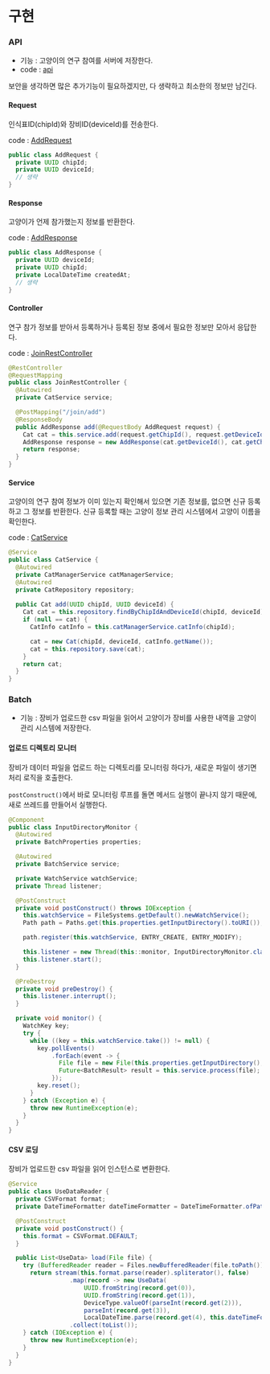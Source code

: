 # 구현

### API

* 기능 : 고양이의 연구 참여를 서버에 저장한다.
* code : [api](https://github.com/JustBurrow/street-cat-study-code/tree/master/api)

보안을 생각하면 많은 추가기능이 필요하겠지만, 다 생략하고 최소한의 정보만 남긴다.

#### Request

인식표ID\(chipId\)와 장비ID\(deviceId\)를 전송한다.

code : [AddRequest](https://github.com/JustBurrow/street-cat-study-code/blob/master/api/src/main/java/kr/lul/street/cat/study/api/rest/controller/request/AddRequest.java)

```java
public class AddRequest {
  private UUID chipId;
  private UUID deviceId;
  // 생략
}
```

#### Response

고양이가 언제 참가했는지 정보를 반환한다.

code : [AddResponse](https://github.com/JustBurrow/street-cat-study-code/blob/master/api/src/main/java/kr/lul/street/cat/study/api/rest/controller/response/AddResponse.java)

```java
public class AddResponse {
  private UUID deviceId;
  private UUID chipId;
  private LocalDateTime createdAt;
  // 생략
}
```

#### Controller

연구 참가 정보를 받아서 등록하거나 등록된 정보 중에서 필요한 정보만 모아서 응답한다.

code : [JoinRestController](https://github.com/JustBurrow/street-cat-study-code/blob/master/api/src/main/java/kr/lul/street/cat/study/api/rest/controller/JoinRestController.java)

```java
@RestController
@RequestMapping
public class JoinRestController {
  @Autowired
  private CatService service;

  @PostMapping("/join/add")
  @ResponseBody
  public AddResponse add(@RequestBody AddRequest request) {
    Cat cat = this.service.add(request.getChipId(), request.getDeviceId());
    AddResponse response = new AddResponse(cat.getDeviceId(), cat.getChipId(), cat.getCreatedAt());
    return response;
  }
}
```

#### Service

고양이의 연구 참여 정보가 이미 있는지 확인해서 있으면 기존 정보를, 없으면 신규 등록하고 그 정보를 반환한다. 신규 등록할 때는 고양이 정보 관리 시스템에서 고양이 이름을 확인한다.

code : [CatService](https://github.com/JustBurrow/street-cat-study-code/blob/master/api/src/main/java/kr/lul/street/cat/study/api/service/CatService.java)

```java
@Service
public class CatService {
  @Autowired
  private CatManagerService catManagerService;
  @Autowired
  private CatRepository repository;
  
  public Cat add(UUID chipId, UUID deviceId) {
    Cat cat = this.repository.findByChipIdAndDeviceId(chipId, deviceId);
    if (null == cat) {
      CatInfo catInfo = this.catManagerService.catInfo(chipId);

      cat = new Cat(chipId, deviceId, catInfo.getName());
      cat = this.repository.save(cat);
    }
    return cat;
  }
}
```

### Batch

* 기능 : 장비가 업로드한 csv 파일을 읽어서 고양이가 장비를 사용한 내역을 고양이 관리 시스템에 저장한다.

#### 업로드 디렉토리 모니터

장비가 데이터 파일을 업로드 하는 디렉토리를 모니터링 하다가, 새로운 파일이 생기면 처리 로직을 호출한다.

`postConstruct()`에서 바로 모니터링 루프를 돌면 메서드 실행이 끝나지 않기 때문에, 새로 쓰레드를 만들어서 실행한다.

```java
@Component
public class InputDirectoryMonitor {
  @Autowired
  private BatchProperties properties;

  @Autowired
  private BatchService service;

  private WatchService watchService;
  private Thread listener;

  @PostConstruct
  private void postConstruct() throws IOException {
    this.watchService = FileSystems.getDefault().newWatchService();
    Path path = Paths.get(this.properties.getInputDirectory().toURI());

    path.register(this.watchService, ENTRY_CREATE, ENTRY_MODIFY);

    this.listener = new Thread(this::monitor, InputDirectoryMonitor.class.getName() + ".listener");
    this.listener.start();
  }

  @PreDestroy
  private void preDestroy() {
    this.listener.interrupt();
  }

  private void monitor() {
    WatchKey key;
    try {
      while ((key = this.watchService.take()) != null) {
        key.pollEvents()
            .forEach(event -> {
              File file = new File(this.properties.getInputDirectory(), event.context().toString());
              Future<BatchResult> result = this.service.process(file);
            });
        key.reset();
      }
    } catch (Exception e) {
      throw new RuntimeException(e);
    }
  }
}
```

#### CSV 로딩

장비가 업로드한 csv 파일을 읽어 인스턴스로 변환한다.

```java
@Service
public class UseDataReader {
  private CSVFormat format;
  private DateTimeFormatter dateTimeFormatter = DateTimeFormatter.ofPattern("yyyy-MM-dd HH:mm:ss");

  @PostConstruct
  private void postConstruct() {
    this.format = CSVFormat.DEFAULT;
  }

  public List<UseData> load(File file) {
    try (BufferedReader reader = Files.newBufferedReader(file.toPath())) {
      return stream(this.format.parse(reader).spliterator(), false)
                 .map(record -> new UseData(
                     UUID.fromString(record.get(0)),
                     UUID.fromString(record.get(1)),
                     DeviceType.valueOf(parseInt(record.get(2))),
                     parseInt(record.get(3)),
                     LocalDateTime.parse(record.get(4), this.dateTimeFormatter)))
                 .collect(toList());
    } catch (IOException e) {
      throw new RuntimeException(e);
    }
  }
}
```

